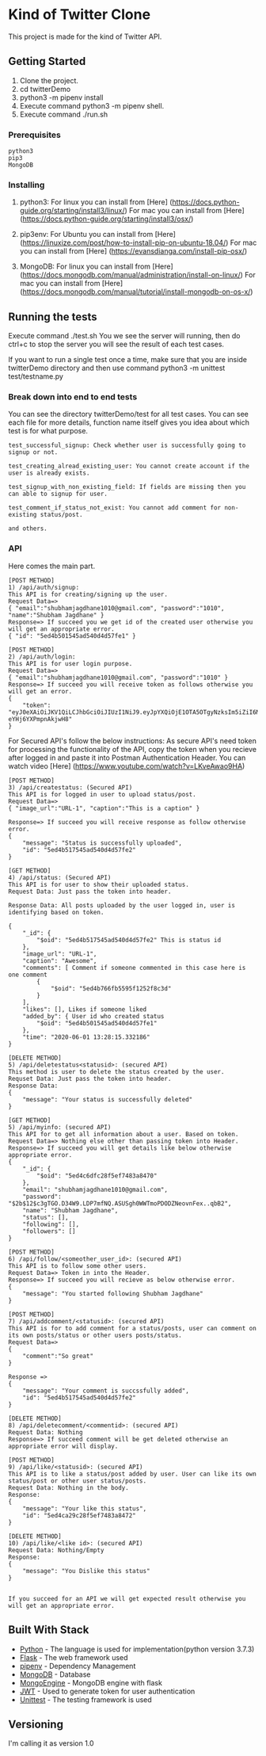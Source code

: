 # Kind of Twitter Clone

This project is made for the kind of Twitter API.

## Getting Started

1. Clone the project.
2. cd twitterDemo
3. python3 -m pipenv install
4. Execute command python3 -m pipenv shell.
5. Execute command ./run.sh


### Prerequisites

```
python3
pip3
MongoDB

```

### Installing

1) python3:
For linux you can install from [Here] (https://docs.python-guide.org/starting/install3/linux/)
For mac you can install from [Here] (https://docs.python-guide.org/starting/install3/osx/)

2) pip3env:
For Ubuntu you can install from [Here] (https://linuxize.com/post/how-to-install-pip-on-ubuntu-18.04/)
For mac you can install from [Here] (https://evansdianga.com/install-pip-osx/)

3) MongoDB:
For linux you can install from [Here] (https://docs.mongodb.com/manual/administration/install-on-linux/)
For mac you can install from [Here] (https://docs.mongodb.com/manual/tutorial/install-mongodb-on-os-x/)

## Running the tests

Execute command ./test.sh
You we see the server will running, then do ctrl+c to stop the server you will see the result of each test cases.

If you want to run a single test once a time, make sure that you are inside twitterDemo directory and then use command python3 -m unittest test/testname.py

### Break down into end to end tests
You can see the directory twitterDemo/test for all test cases.
You can see each file for more details, function name itself gives you idea about which test is for what purpose.

```
test_successful_signup: Check whether user is successfully going to signup or not.

test_creating_alread_existing_user: You cannot create account if the user is already exists.

test_signup_with_non_existing_field: If fields are missing then you can able to signup for user.

test_comment_if_status_not_exist: You cannot add comment for non-existing status/post.

and others.

```

### API

Here comes the main part.

```
[POST METHOD]
1) /api/auth/signup: 
This API is for creating/signing up the user.
Request Data=> 
{ "email":"shubhamjagdhane1010@gmail.com", "password":"1010", "name":"Shubham Jagdhane" }
Response=> If succeed you we get id of the created user otherwise you will get an appropriate error.
{ "id": "5ed4b501545ad540d4d57fe1" }

[POST METHOD]
2) /api/auth/login:
This API is for user login purpose.
Request Data=>
{ "email":"shubhamjagdhane1010@gmail.com", "password":"1010" }
Response=> If succeed you will receive token as follows otherwise you will get an error.
{
    "token": "eyJ0eXAiOiJKV1QiLCJhbGciOiJIUzI1NiJ9.eyJpYXQiOjE1OTA5OTgyNzksIm5iZiI6MTU5MDk5ODI3OSwianRpIjoiMWVjZjIzMWUtNGNjMy00ZTY5LTk3MTAtZDY3Y2JhMDMwNmI4IiwiZXhwIjoxNTkxNjAzMDc5LCJpZGVudGl0eSI6IjVlZDRiNTAxNTQ1YWQ1NDBkNGQ1N2ZlMSIsImZyZXNoIjpmYWxzZSwidHlwZSI6ImFjY2VzcyJ9.Uugs7RDBPWpzg9Yqgrse0f_iU-eYHj6YXPmpnAkjwH8"
}
```
For Secured API's follow the below instructions:
As secure API's  need token for processing the functionality of the API, copy the token when you recieve after logged in and paste it into Postman Authentication Header. You can watch video [Here] (https://www.youtube.com/watch?v=LKveAwao9HA)

```
[POST METHOD]
3) /api/createstatus: (Secured API)
This API is for logged in user to upload status/post.
Request Data=>
{ "image_url":"URL-1", "caption":"This is a caption" }

Response=> If succeed you will receive response as follow otherwise error.
{
    "message": "Status is successfully uploaded",
    "id": "5ed4b517545ad540d4d57fe2"
}

[GET METHOD]
4) /api/status: (Secured API)
This API is for user to show their uploaded status.
Request Data: Just pass the token into header.

Response Data: All posts uploaded by the user logged in, user is identifying based on token.

{
    "_id": {
        "$oid": "5ed4b517545ad540d4d57fe2" This is status id 
    },
    "image_url": "URL-1",
    "caption": "Awesome",
    "comments": [ Comment if someone commented in this case here is one comment
        {
            "$oid": "5ed4b766fb5595f1252f8c3d" 
        }
    ],
    "likes": [], Likes if someone liked
    "added_by": { User id who created status
        "$oid": "5ed4b501545ad540d4d57fe1"
    },
    "time": "2020-06-01 13:28:15.332186"
}

[DELETE METHOD]
5) /api/deletestatus<statusid>: (secured API)
This method is user to delete the status created by the user.
Requset Data: Just pass the token into header.
Response Data:
{
    "message": "Your status is successfully deleted"
}

[GET METHOD]
5) /api/myinfo: (secured API)
This API for to get all information about a user. Based on token.
Request Data=> Nothing else other than passing token into Header.
Response=> If succeed you will get details like below otherwise appropriate error.
{
    "_id": {
        "$oid": "5ed4c6dfc28f5ef7483a8470"
    },
    "email": "shubhamjagdhane1010@gmail.com",
    "password": "$2b$12$c3gTGO.D34W9.LDP7mfNQ.ASUSgh0WWTmoPDODZNeovnFex..qbB2",
    "name": "Shubham Jagdhane",
    "status": [],
    "following": [],
    "followers": []
}

[POST METHOD]
6) /api/follow/<someother_user_id>: (secured API)
This API is to follow some other users.
Request Data=> Token in into the Header.
Response=> If succeed you will recieve as below otherwise error.
{
    "message": "You started following Shubham Jagdhane"
}

[POST METHOD]
7) /api/addcomment/<statusid>: (secured API)
This API is for to add comment for a status/posts, user can comment on its own posts/status or other users posts/status.
Request Data=> 
{
	"comment":"So great"
}

Response => 
{
    "message": "Your comment is succssfully added",
    "id": "5ed4b517545ad540d4d57fe2"
}

[DELETE METHOD]
8) /api/deletecomment/<commentid>: (secured API)
Request Data: Nothing
Response=> If succeed comment will be get deleted otherwise an appropriate error will display.

[POST METHOD]
9) /api/like/<statusid>: (secured API)
This API is to like a status/post added by user. User can like its own status/post or other user status/posts.
Request Data: Nothing in the body.
Response: 
{
    "message": "Your like this status",
    "id": "5ed4ca29c28f5ef7483a8472"
}

[DELETE METHOD]
10) /api/like/<like id>: (secured API)
Request Data: Nothing/Empty
Response: 
{
    "message": "You Dislike this status"
}


If you succeed for an API we will get expected result otherwise you will get an appropriate error.
```


## Built With Stack

* [Python](https://www.python.org/) - The language is used for implementation(python version 3.7.3)
* [Flask](https://flask.palletsprojects.com/en/1.1.x/) - The web framework used
* [pipenv](https://pypi.org/project/pipenv/) - Dependency Management
* [MongoDB](https://www.mongodb.com/) - Database
* [MongoEngine](http://docs.mongoengine.org/projects/flask-mongoengine/en/latest/) - MongoDB engine with flask
* [JWT](https://jwt.io/) - Used to generate token for user authentication
* [Unittest](https://docs.python.org/2/library/unittest.html) - The testing framework is used

## Versioning
I'm calling it as version 1.0

